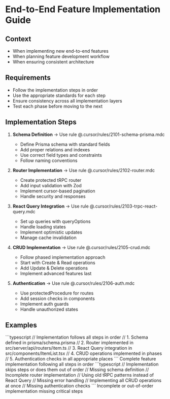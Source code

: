 # End-to-End Feature Implementation Guide

## Context

- When implementing new end-to-end features
- When planning feature development workflow
- When ensuring consistent architecture

## Requirements

- Follow the implementation steps in order
- Use the appropriate standards for each step
- Ensure consistency across all implementation layers
- Test each phase before moving to the next

## Implementation Steps

1. **Schema Definition** → Use rule @.cursor/rules/2101-schema-prisma.mdc

   - Define Prisma schema with standard fields
   - Add proper relations and indexes
   - Use correct field types and constraints
   - Follow naming conventions

2. **Router Implementation** → Use rule @.cursor/rules/2102-router.mdc

   - Create protected tRPC router
   - Add input validation with Zod
   - Implement cursor-based pagination
   - Handle security and responses

3. **React Query Integration** → Use rule @.cursor/rules/2103-trpc-react-query.mdc

   - Set up queries with queryOptions
   - Handle loading states
   - Implement optimistic updates
   - Manage cache invalidation

4. **CRUD Implementation** → Use rule @.cursor/rules/2105-crud.mdc

   - Follow phased implementation approach
   - Start with Create & Read operations
   - Add Update & Delete operations
   - Implement advanced features last

5. **Authentication** → Use rule @.cursor/rules/2106-auth.mdc
   - Use protectedProcedure for routes
   - Add session checks in components
   - Implement auth guards
   - Handle unauthorized states

## Examples

<example>
```typescript
// Implementation follows all steps in order
// 1. Schema defined in prisma/schema.prisma
// 2. Router implemented in src/server/api/routers/item.ts
// 3. React Query integration in src/components/ItemList.tsx
// 4. CRUD operations implemented in phases
// 5. Authentication checks in all appropriate places
```
Complete feature implementation following all steps in order
</example>

<example type="invalid">
```typescript
// Implementation skips steps or does them out of order
// Missing schema definition
// Incomplete router implementation
// Using old tRPC patterns instead of React Query
// Missing error handling
// Implementing all CRUD operations at once
// Missing authentication checks
```
Incomplete or out-of-order implementation missing critical steps
</example>
